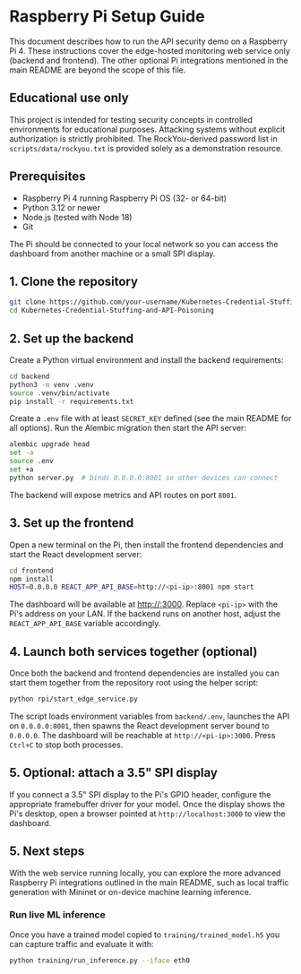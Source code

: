 # Raspberry Pi Setup Guide

This document describes how to run the API security demo on a Raspberry Pi 4. These instructions cover the edge-hosted monitoring web service only (backend and frontend). The other optional Pi integrations mentioned in the main README are beyond the scope of this file.

## Educational use only

This project is intended for testing security concepts in controlled environments for educational purposes. Attacking systems without explicit authorization is strictly prohibited. The RockYou-derived password list in `scripts/data/rockyou.txt` is provided solely as a demonstration resource.

## Prerequisites

- Raspberry Pi 4 running Raspberry Pi OS (32- or 64-bit)
- Python 3.12 or newer
- Node.js (tested with Node 18)
- Git

The Pi should be connected to your local network so you can access the dashboard from another machine or a small SPI display.

## 1. Clone the repository

```bash
git clone https://github.com/your-username/Kubernetes-Credential-Stuffing-and-API-Poisoning.git
cd Kubernetes-Credential-Stuffing-and-API-Poisoning
```

## 2. Set up the backend

Create a Python virtual environment and install the backend requirements:

```bash
cd backend
python3 -m venv .venv
source .venv/bin/activate
pip install -r requirements.txt
```

Create a `.env` file with at least `SECRET_KEY` defined (see the main README for all options). Run the Alembic migration then start the API server:

```bash
alembic upgrade head
set -a
source .env
set +a
python server.py  # binds 0.0.0.0:8001 so other devices can connect
```

The backend will expose metrics and API routes on port `8001`.

## 3. Set up the frontend

Open a new terminal on the Pi, then install the frontend dependencies and start the React development server:

```bash
cd frontend
npm install
HOST=0.0.0.0 REACT_APP_API_BASE=http://<pi-ip>:8001 npm start
```

The dashboard will be available at [http://<pi-ip>:3000](http://<pi-ip>:3000). Replace `<pi-ip>` with the Pi's address on your LAN. If the backend runs on another host, adjust the `REACT_APP_API_BASE` variable accordingly.

## 4. Launch both services together (optional)

Once both the backend and frontend dependencies are installed you can start them
together from the repository root using the helper script:

```bash
python rpi/start_edge_service.py
```

The script loads environment variables from `backend/.env`, launches the API on
`0.0.0.0:8001`, then spawns the React development server bound to `0.0.0.0`. The
dashboard will be reachable at `http://<pi-ip>:3000`. Press `Ctrl+C` to stop
both processes.

## 5. Optional: attach a 3.5" SPI display

If you connect a 3.5" SPI display to the Pi's GPIO header, configure the appropriate framebuffer driver for your model. Once the display shows the Pi's desktop, open a browser pointed at `http://localhost:3000` to view the dashboard.

## 5. Next steps

With the web service running locally, you can explore the more advanced Raspberry Pi integrations outlined in the main README, such as local traffic generation with Mininet or on-device machine learning inference.


### Run live ML inference

Once you have a trained model copied to `training/trained_model.h5` you can capture traffic and evaluate it with:

```bash
python training/run_inference.py --iface eth0
```
